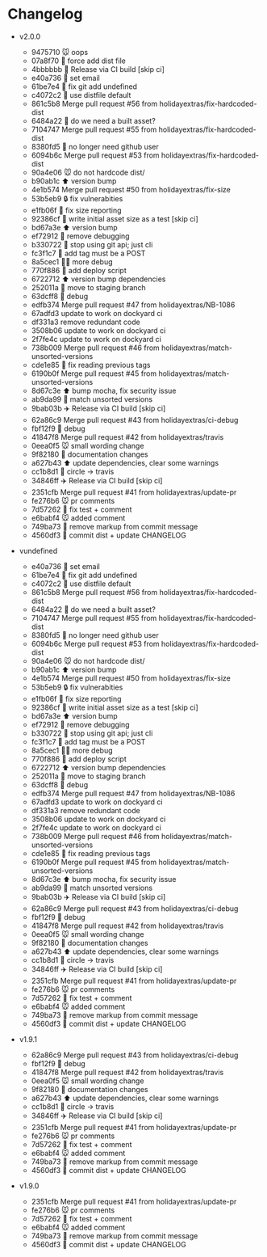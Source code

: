 # Changelog

- v2.0.0
  - 9475710 :mouse: oops
  - 07a8f70 :thinking: force add dist file
  - 4bbbbbb :robot: Release via CI build  [skip ci]
  - e40a736 :wrench: set email
  - 61be7e4 :wrench: fix git add undefined
  - c4072c2 :wrench: use distfile default
  - 861c5b8 Merge pull request #56 from holidayextras/fix-hardcoded-dist
  - 6484a22 :thinking: do we need a built asset?
  - 7104747 Merge pull request #55 from holidayextras/fix-hardcoded-dist
  - 8380fd5 :put_litter_in_its_place: no longer need github user
  - 6094b6c Merge pull request #53 from holidayextras/fix-hardcoded-dist
  - 90a4e06 :mouse: do not hardcode dist/
  - b90ab1c :arrow_up: version bump
  - 4e1b574 Merge pull request #50 from holidayextras/fix-size
  - 53b5eb9 :lock: fix vulnerabities
  - e1fb06f :wrench: fix size reporting
  - 92386cf :thinking: write initial asset size as a test [skip ci]
  - bd67a3e :arrow_up: version bump
  - ef72912 :hammer: remove debugging
  - b330722 :hammer: stop using git api; just cli
  - fc3f1c7 :wrench: add tag must be a POST
  - 8a5cec1 :female_detective: more debug
  - 770f886 :hammer: add deploy script
  - 6722712 :arrow_up: version bump dependencies
  - 252011a :truck: move to staging branch
  - 63dcff8 :thinking: debug
  - edfb374 Merge pull request #47 from holidayextras/NB-1086
  - 67adfd3 update to work on dockyard ci
  - df331a3 remove redundant code
  - 3508b06 update to work on dockyard ci
  - 2f7fe4c update to work on dockyard ci
  - 738b009 Merge pull request #46 from holidayextras/match-unsorted-versions
  - cde1e85 :wrench: fix reading previous tags
  - 6190b0f Merge pull request #45 from holidayextras/match-unsorted-versions
  - 8d67c3e :arrow_up: bump mocha, fix security issue
  - ab9da99 :wrench: match unsorted versions
  - 9bab03b :airplane: Release via CI build  [skip ci]
  - 62a86c9 Merge pull request #43 from holidayextras/ci-debug
  - fbf12f9 :thinking: debug
  - 41847f8 Merge pull request #42 from holidayextras/travis
  - 0eea0f5 :mouse: small wording change
  - 9f82180 :book: documentation changes
  - a627b43 :arrow_up: update dependencies, clear some warnings
  - cc1b8d1 :truck: circle -> travis
  - 34846ff :airplane: Release via CI build  [skip ci]
  - 2351cfb Merge pull request #41 from holidayextras/update-pr
  - fe276b6 :mouse: pr comments
  - 7d57262 :wrench: fix test + comment
  - e6babf4 :mouse: added comment
  - 749ba73 :wrench: remove markup from commit message
  - 4560df3 :construction: commit dist + update CHANGELOG

- vundefined
  - e40a736 :wrench: set email
  - 61be7e4 :wrench: fix git add undefined
  - c4072c2 :wrench: use distfile default
  - 861c5b8 Merge pull request #56 from holidayextras/fix-hardcoded-dist
  - 6484a22 :thinking: do we need a built asset?
  - 7104747 Merge pull request #55 from holidayextras/fix-hardcoded-dist
  - 8380fd5 :put_litter_in_its_place: no longer need github user
  - 6094b6c Merge pull request #53 from holidayextras/fix-hardcoded-dist
  - 90a4e06 :mouse: do not hardcode dist/
  - b90ab1c :arrow_up: version bump
  - 4e1b574 Merge pull request #50 from holidayextras/fix-size
  - 53b5eb9 :lock: fix vulnerabities
  - e1fb06f :wrench: fix size reporting
  - 92386cf :thinking: write initial asset size as a test [skip ci]
  - bd67a3e :arrow_up: version bump
  - ef72912 :hammer: remove debugging
  - b330722 :hammer: stop using git api; just cli
  - fc3f1c7 :wrench: add tag must be a POST
  - 8a5cec1 :female_detective: more debug
  - 770f886 :hammer: add deploy script
  - 6722712 :arrow_up: version bump dependencies
  - 252011a :truck: move to staging branch
  - 63dcff8 :thinking: debug
  - edfb374 Merge pull request #47 from holidayextras/NB-1086
  - 67adfd3 update to work on dockyard ci
  - df331a3 remove redundant code
  - 3508b06 update to work on dockyard ci
  - 2f7fe4c update to work on dockyard ci
  - 738b009 Merge pull request #46 from holidayextras/match-unsorted-versions
  - cde1e85 :wrench: fix reading previous tags
  - 6190b0f Merge pull request #45 from holidayextras/match-unsorted-versions
  - 8d67c3e :arrow_up: bump mocha, fix security issue
  - ab9da99 :wrench: match unsorted versions
  - 9bab03b :airplane: Release via CI build  [skip ci]
  - 62a86c9 Merge pull request #43 from holidayextras/ci-debug
  - fbf12f9 :thinking: debug
  - 41847f8 Merge pull request #42 from holidayextras/travis
  - 0eea0f5 :mouse: small wording change
  - 9f82180 :book: documentation changes
  - a627b43 :arrow_up: update dependencies, clear some warnings
  - cc1b8d1 :truck: circle -> travis
  - 34846ff :airplane: Release via CI build  [skip ci]
  - 2351cfb Merge pull request #41 from holidayextras/update-pr
  - fe276b6 :mouse: pr comments
  - 7d57262 :wrench: fix test + comment
  - e6babf4 :mouse: added comment
  - 749ba73 :wrench: remove markup from commit message
  - 4560df3 :construction: commit dist + update CHANGELOG
- v1.9.1
  - 62a86c9 Merge pull request #43 from holidayextras/ci-debug
  - fbf12f9 :thinking: debug
  - 41847f8 Merge pull request #42 from holidayextras/travis
  - 0eea0f5 :mouse: small wording change
  - 9f82180 :book: documentation changes
  - a627b43 :arrow_up: update dependencies, clear some warnings
  - cc1b8d1 :truck: circle -> travis
  - 34846ff :airplane: Release via CI build  [skip ci]
  - 2351cfb Merge pull request #41 from holidayextras/update-pr
  - fe276b6 :mouse: pr comments
  - 7d57262 :wrench: fix test + comment
  - e6babf4 :mouse: added comment
  - 749ba73 :wrench: remove markup from commit message
  - 4560df3 :construction: commit dist + update CHANGELOG
- v1.9.0
  - 2351cfb Merge pull request #41 from holidayextras/update-pr
  - fe276b6 :mouse: pr comments
  - 7d57262 :wrench: fix test + comment
  - e6babf4 :mouse: added comment
  - 749ba73 :wrench: remove markup from commit message
  - 4560df3 :construction: commit dist + update CHANGELOG
